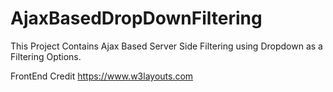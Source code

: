 # AjaxBasedDropDownFiltering
This Project Contains Ajax Based Server Side Filtering using Dropdown as a Filtering Options.

FrontEnd Credit https://www.w3layouts.com

